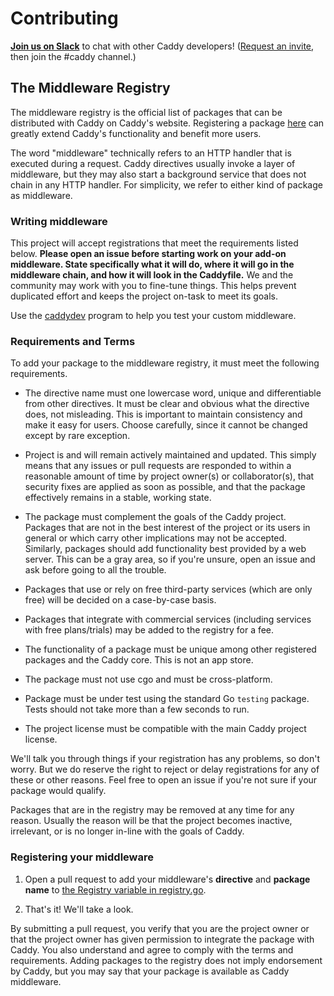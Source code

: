 Contributing 
=============

**[Join us on Slack](https://gophers.slack.com/messages/caddy/)** to chat with other Caddy developers! ([Request an invite](http://bit.ly/go-slack-signup), then join the #caddy channel.)


## The Middleware Registry

The middleware registry is the official list of packages that can be distributed with Caddy on Caddy's website. Registering a package [here](https://github.com/caddyserver/buildsrv/blob/master/features/registry.go) can greatly extend Caddy's functionality and benefit more users.

The word "middleware" technically refers to an HTTP handler that is executed during a request. Caddy directives usually invoke a layer of middleware, but they may also start a background service that does not chain in any HTTP handler. For simplicity, we refer to either kind of package as middleware.


### Writing middleware

This project will accept registrations that meet the requirements listed below. **Please open an issue before starting work on your add-on middleware. State specifically what it will do, where it will go in the middleware chain, and how it will look in the Caddyfile.** We and the community may work with you to fine-tune things. This helps prevent duplicated effort and keeps the project on-task to meet its goals.

Use the [caddydev](https://github.com/caddyserver/caddydev) program to help you test your custom middleware.


### Requirements and Terms

To add your package to the middleware registry, it must meet the following requirements.


- The directive name must one lowercase word, unique and differentiable from other directives. It must be clear and obvious what the directive does, not misleading. This is important to maintain consistency and make it easy for users. Choose carefully, since it cannot be changed except by rare exception.

- Project is and will remain actively maintained and updated. This simply means that any issues or pull requests are responded to within a reasonable amount of time by project owner(s) or collaborator(s), that security fixes are applied as soon as possible, and that the package effectively remains in a stable, working state.

- The package must complement the goals of the Caddy project. Packages that are not in the best interest of the project or its users in general or which carry other implications may not be accepted. Similarly, packages should add functionality best provided by a web server. This can be a gray area, so if you're unsure, open an issue and ask before going to all the trouble.

- Packages that use or rely on free third-party services (which are only free) will be decided on a case-by-case basis.

- Packages that integrate with commercial services (including services with free plans/trials) may be added to the registry for a fee.

- The functionality of a package must be unique among other registered packages and the Caddy core. This is not an app store.

- The package must not use cgo and must be cross-platform.

- Package must be under test using the standard Go `testing` package. Tests should not take more than a few seconds to run.

- The project license must be compatible with the main Caddy project license.


We'll talk you through things if your registration has any problems, so don't worry. But we do reserve the right to reject or delay registrations for any of these or other reasons. Feel free to open an issue if you're not sure if your package would qualify.

Packages that are in the registry may be removed at any time for any reason. Usually the reason will be that the project becomes inactive, irrelevant, or is no longer in-line with the goals of Caddy.


### Registering your middleware

1. Open a pull request to add your middleware's **directive** and **package name** to [the Registry variable in registry.go](https://github.com/caddyserver/buildsrv/blob/master/features/registry.go).

2. That's it! We'll take a look.

By submitting a pull request, you verify that you are the project owner or that the project owner has given permission to integrate the package with Caddy. You also understand and agree to comply with the terms and requirements. Adding packages to the registry does not imply endorsement by Caddy, but you may say that your package is available as Caddy middleware.
